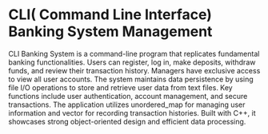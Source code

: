 # CLI( Command Line Interface) Banking System Management
 CLI Banking System is a command-line program that replicates fundamental banking functionalities. Users can register, log in, make deposits, withdraw funds, and review their transaction history. Managers have exclusive access to view all user accounts. The system maintains data persistence by using file I/O operations to store and retrieve user data from text files. Key functions include user authentication, account management, and secure transactions. The application utilizes unordered_map for managing user information and vector for recording transaction histories. Built with C++, it showcases strong object-oriented design and efficient data processing.
